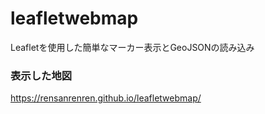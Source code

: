 # leafletwebmap
Leafletを使用した簡単なマーカー表示とGeoJSONの読み込み

### 表示した地図
https://rensanrenren.github.io/leafletwebmap/

